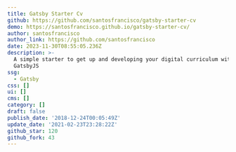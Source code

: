 ```yaml
---
title: Gatsby Starter Cv
github: https://github.com/santosfrancisco/gatsby-starter-cv
demo: https://santosfrancisco.github.io/gatsby-starter-cv/
author: santosfrancisco
author_link: https://github.com/santosfrancisco
date: 2023-11-30T08:55:05.236Z
description: >-
  A simple starter to get up and developing your digital curriculum with
  GatsbyJS
ssg:
  - Gatsby
css: []
ui: []
cms: []
category: []
draft: false
publish_date: '2018-12-24T00:05:49Z'
update_date: '2021-02-23T23:28:22Z'
github_star: 120
github_fork: 43
---
```


